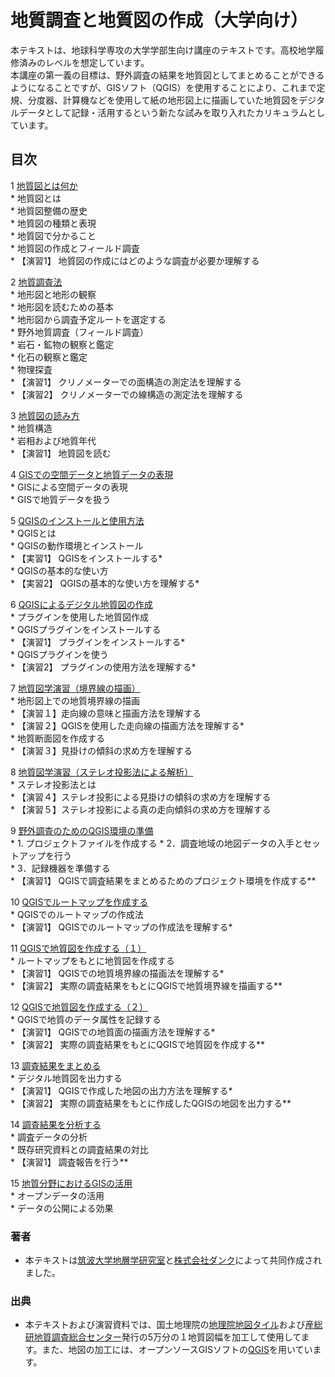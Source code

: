# 地質調査と地質図の作成（大学向け）

本テキストは、地球科学専攻の大学学部生向け講座のテキストです。高校地学履修済みのレベルを想定しています。  
本講座の第一義の目標は、野外調査の結果を地質図としてまとめることができるようになることですが、GISソフト（QGIS）を使用することにより、これまで定規、分度器、計算機などを使用して紙の地形図上に描画していた地質図をデジタルデータとして記録・活用するという新たな試みを取り入れたカリキュラムとしています。

## 目次

1 [地質図とは何か](chapter01.md)  
    * 地質図とは  
    * 地質図整備の歴史  
    * 地質図の種類と表現  
    * 地質図で分かること  
    * 地質図の作成とフィールド調査  
        * 【演習1】 地質図の作成にはどのような調査が必要か理解する

2 [地質調査法](chapter02.md)  
    * 地形図と地形の観察  
    * 地形図を読むための基本  
    * 地形図から調査予定ルートを選定する  
    * 野外地質調査（フィールド調査）  
    * 岩石・鉱物の観察と鑑定  
    * 化石の観察と鑑定  
    * 物理探査  
        * 【演習1】 クリノメーターでの面構造の測定法を理解する  
        * 【演習2】 クリノメーターでの線構造の測定法を理解する

3 [地質図の読み方](chapter03.md)  
    * 地質構造  
    * 岩相および地質年代  
        * 【演習1】 地質図を読む

4 [GISでの空間データと地質データの表現](chapter04.md)  
    * GISによる空間データの表現  
    * GISで地質データを扱う

5 [QGISのインストールと使用方法](chapter05.md)  
    * QGISとは  
    * QGISの動作環境とインストール  
        * 【実習1】 QGISをインストールする*  
    * QGISの基本的な使い方  
        * 【実習2】 QGISの基本的な使い方を理解する*  

6 [QGISによるデジタル地質図の作成](chapter06.md)  
    * プラグインを使用した地質図作成  
    * QGISプラグインをインストールする  
        * 【演習1】 プラグインをインストールする*  
    * QGISプラグインを使う  
        * 【演習2】 プラグインの使用方法を理解する*  

7 [地質図学演習（境界線の描画）](chapter07.md)  
    * 地形図上での地質境界線の描画  
        * 【演習１】走向線の意味と描画方法を理解する  
        * 【演習２】QGISを使用した走向線の描画方法を理解する*   
    * 地質断面図を作成する  
        * 【演習３】見掛けの傾斜の求め方を理解する  

8 [地質図学演習（ステレオ投影法による解析）](chapter08.md)  
    * ステレオ投影法とは  
        * 【演習４】ステレオ投影による見掛けの傾斜の求め方を理解する  
        * 【演習５】ステレオ投影による真の走向傾斜の求め方を理解する   

9 [野外調査のためのQGIS環境の準備](chapter09.md)  
    * 1. プロジェクトファイルを作成する
    * 2．調査地域の地図データの入手とセットアップを行う  
    * 3．記録機器を準備する  
        * 【演習1】 QGISで調査結果をまとめるためのプロジェクト環境を作成する**

10 [QGISでルートマップを作成する](chapter10.md)  
    * QGISでのルートマップの作成法  
        * 【演習1】 QGISでのルートマップの作成法を理解する*  

11 [QGISで地質図を作成する（１）](chapter11.md)  
    * ルートマップをもとに地質図を作成する  
        * 【演習1】 QGISでの地質境界線の描画法を理解する*  
        * 【演習2】 実際の調査結果をもとにQGISで地質境界線を描画する**  

12 [QGISで地質図を作成する（２）](chapter12.md)  
    * QGISで地質のデータ属性を記録する  
        * 【演習1】 QGISでの地質面の描画方法を理解する*  
        * 【演習2】 実際の調査結果をもとにQGISで地質図を作成する**

13 [調査結果をまとめる](chapter13.md)  
    * デジタル地質図を出力する  
        * 【演習1】 QGISで作成した地図の出力方法を理解する*  
        * 【演習2】 実際の調査結果をもとに作成したQGISの地図を出力する** 

14 [調査結果を分析する](chapter14.md)  
    * 調査データの分析  
    * 既存研究資料との調査結果の対比  
        * 【演習1】 調査報告を行う**  

15 [地質分野におけるGISの活用](chapter15.md)  
    * オープンデータの活用  
    * データの公開による効果  

### 著者

* 本テキストは[筑波大学地層学研究室](http://www.geol.tsukuba.ac.jp/~strati/)と[株式会社ダンク](https://www.nsb-dank.co.jp)によって共同作成されました。

### 出典

* 本テキストおよび演習資料では、国土地理院の[地理院地図タイル](http://maps.gsi.go.jp/development/ichiran.html)および[産総研地質調査総合センター](https://www.gsj.jp/)発行の5万分の１地質図幅を加工して使用してます。また、地図の加工には、オープンソースGISソフトの[QGIS](https://www.qgis.org/ja/site/)を用いています。  
